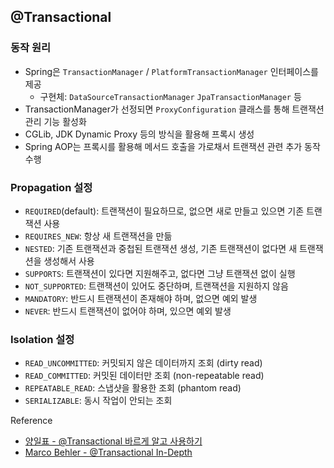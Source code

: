 ## @Transactional

### 동작 원리

- Spring은 `TransactionManager` / `PlatformTransactionManager` 인터페이스를 제공
  - 구현체: `DataSourceTransactionManager` `JpaTransactionManager` 등
- TransactionManager가 선정되면 `ProxyConfiguration` 클래스를 통해 트랜잭션 관리 기능 활성화
- CGLib, JDK Dynamic Proxy 등의 방식을 활용해 프록시 생성
- Spring AOP는 프록시를 활용해 메서드 호출을 가로채서 트랜잭션 관련 추가 동작 수행

### Propagation 설정

- `REQUIRED`(default): 트랜잭션이 필요하므로, 없으면 새로 만들고 있으면 기존 트랜잭션 사용
- `REQUIRES_NEW`: 항상 새 트랜잭션을 만듦
- `NESTED`: 기존 트랜잭션과 중첩된 트랜잭션 생성, 기존 트랜잭션이 없다면 새 트랜잭션을 생성해서 사용
- `SUPPORTS`: 트랜잭션이 있다면 지원해주고, 없다면 그냥 트랜잭션 없이 실행
- `NOT_SUPPORTED`: 트랜잭션이 있어도 중단하며, 트랜잭션을 지원하지 않음
- `MANDATORY`: 반드시 트랜잭션이 존재해야 하며, 없으면 예외 발생
- `NEVER`: 반드시 트랜잭션이 없어야 하며, 있으면 예외 발생

### Isolation 설정

- `READ_UNCOMMITTED`: 커밋되지 않은 데이터까지 조회 (dirty read)
- `READ_COMMITTED`: 커밋된 데이터만 조회 (non-repeatable read)
- `REPEATABLE_READ`: 스냅샷을 활용한 조회 (phantom read)
- `SERIALIZABLE`: 동시 작업이 안되는 조회

Reference

- [양일표 - @Transactional 바르게 알고 사용하기](https://medium.com/gdgsongdo/transactional-%EB%B0%94%EB%A5%B4%EA%B2%8C-%EC%95%8C%EA%B3%A0-%EC%82%AC%EC%9A%A9%ED%95%98%EA%B8%B0-7b0105eb5ed6)
- [Marco Behler - @Transactional In-Depth](https://www.marcobehler.com/guides/spring-transaction-management-transactional-in-depth)
